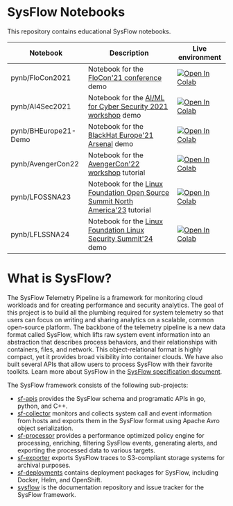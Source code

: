 # SysFlow Notebooks

This repository contains educational SysFlow notebooks.

| **Notebook** | **Description** | **Live environment** |
|---|---|---|
| pynb/FloCon2021 | Notebook for the [FloCon'21 conference](https://www.hacktheuniverse.tech/provenance-tracking-with-attack-graphs-using-sysflow/) demo | [![Open In Colab](https://colab.research.google.com/assets/colab-badge.svg)](https://colab.research.google.com/github/sysflow-telemetry/sf-lab/blob/main/pynb/FloCon2021.ipynb) |
| pynb/AI4Sec2021 | Notebook for the [AI/ML for Cyber Security 2021 workshop](https://www.hacktheuniverse.tech/provenance-tracking-with-attack-graphs-using-sysflow/) demo | [![Open In Colab](https://colab.research.google.com/assets/colab-badge.svg)](https://colab.research.google.com/github/sysflow-telemetry/sf-lab/blob/main/pynb/AI4Sec2021.ipynb) |
| pynb/BHEurope21-Demo | Notebook for the [BlackHat Europe'21 Arsenal](https://www.blackhat.com/eu-21/arsenal/schedule/index.html#an-open-stack-for-threat-hunting-in-hybrid-cloud-with-connected-observability-25112) demo | [![Open In Colab](https://colab.research.google.com/assets/colab-badge.svg)](https://colab.research.google.com/github/sysflow-telemetry/sf-lab/blob/main/pynb/BHEurope21-Demo.ipynb) |
| pynb/AvengerCon22 | Notebook for the [AvengerCon'22 workshop](https://www.hacktheuniverse.tech/provenance-tracking-with-attack-graphs-using-sysflow/) tutorial | [![Open In Colab](https://colab.research.google.com/assets/colab-badge.svg)](https://colab.research.google.com/github/sysflow-telemetry/sf-lab/blob/main/pynb/AvengerCon22.ipynb) |
| pynb/LFOSSNA23 | Notebook for the [Linux Foundation Open Source Summit North America'23](https://sched.co/1K5IT) tutorial | [![Open In Colab](https://colab.research.google.com/assets/colab-badge.svg)](https://colab.research.google.com/github/sysflow-telemetry/sf-lab/blob/main/pynb/LFOSSNA23.ipynb) |
| pynb/LFLSSNA24 | Notebook for the [Linux Foundation Linux Security Summit'24](https://sched.co/1aIeC) demo | [![Open In Colab](https://colab.research.google.com/assets/colab-badge.svg)](https://colab.research.google.com/github/sysflow-telemetry/sf-lab/blob/main/pynb/LFLSSNA24.ipynb) |


# What is SysFlow?

The SysFlow Telemetry Pipeline is a framework for monitoring cloud workloads and for creating performance and security analytics. The goal of this project is to build all the plumbing required for system telemetry so that users can focus on writing and sharing analytics on a scalable, common open-source platform. The backbone of the telemetry pipeline is a new data format called SysFlow, which lifts raw system event information into an abstraction that describes process behaviors, and their relationships with containers, files, and network. This object-relational format is highly compact, yet it provides broad visibility into container clouds. We have also built several APIs that allow users to process SysFlow with their favorite toolkits. Learn more about SysFlow in the [SysFlow specification document](https://sysflow.readthedocs.io/en/latest/spec.html).

The SysFlow framework consists of the following sub-projects:

- [sf-apis](https://github.com/sysflow-telemetry/sf-apis) provides the SysFlow schema and programatic APIs in go, python, and C++.
- [sf-collector](https://github.com/sysflow-telemetry/sf-collector) monitors and collects system call and event information from hosts and exports them in the SysFlow format using Apache Avro object serialization.
- [sf-processor](https://github.com/sysflow-telemetry/sf-processor) provides a performance optimized policy engine for processing, enriching, filtering SysFlow events, generating alerts, and exporting the processed data to various targets.
- [sf-exporter](https://github.com/sysflow-telemetry/sf-exporter) exports SysFlow traces to S3-compliant storage systems for archival purposes.
- [sf-deployments](https://github.com/sysflow-telemetry/sf-deployments) contains deployment packages for SysFlow, including Docker, Helm, and OpenShift.
- [sysflow](https://github.com/sysflow-telemetry/sysflow) is the documentation repository and issue tracker for the SysFlow framework.
